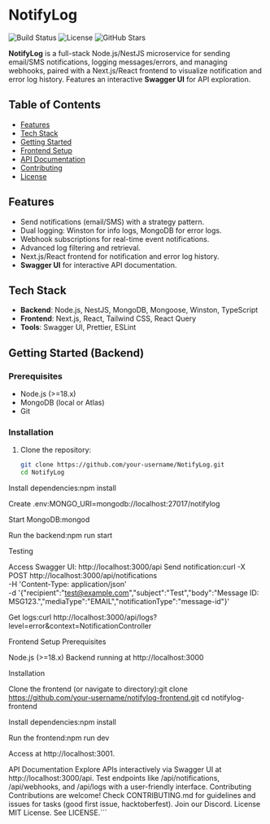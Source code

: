 # NotifyLog

![Build Status](https://img.shields.io/github/workflow/status/your-username/NotifyLog/CI/main)
![License](https://img.shields.io/github/license/your-username/NotifyLog)
![GitHub Stars](https://img.shields.io/github/stars/your-username/NotifyLog)

**NotifyLog** is a full-stack Node.js/NestJS microservice for sending email/SMS notifications, logging messages/errors, and managing webhooks, paired with a Next.js/React frontend to visualize notification and error log history. Features an interactive **Swagger UI** for API exploration.

## Table of Contents
- [Features](#features)
- [Tech Stack](#tech-stack)
- [Getting Started](#getting-started)
- [Frontend Setup](#frontend-setup)
- [API Documentation](#api-documentation)
- [Contributing](#contributing)
- [License](#license)

## Features
- Send notifications (email/SMS) with a strategy pattern.
- Dual logging: Winston for info logs, MongoDB for error logs.
- Webhook subscriptions for real-time event notifications.
- Advanced log filtering and retrieval.
- Next.js/React frontend for notification and error log history.
- **Swagger UI** for interactive API documentation.

## Tech Stack
- **Backend**: Node.js, NestJS, MongoDB, Mongoose, Winston, TypeScript
- **Frontend**: Next.js, React, Tailwind CSS, React Query
- **Tools**: Swagger UI, Prettier, ESLint

## Getting Started (Backend)
### Prerequisites
- Node.js (>=18.x)
- MongoDB (local or Atlas)
- Git

### Installation
1. Clone the repository:
   ```bash
   git clone https://github.com/your-username/NotifyLog.git
   cd NotifyLog


Install dependencies:npm install


Create .env:MONGO_URI=mongodb://localhost:27017/notifylog


Start MongoDB:mongod


Run the backend:npm run start



Testing

Access Swagger UI: http://localhost:3000/api
Send notification:curl -X POST http://localhost:3000/api/notifications \
-H 'Content-Type: application/json' \
-d '{"recipient":"test@example.com","subject":"Test","body":"Message ID: MSG123.","mediaType":"EMAIL","notificationType":"message-id"}'


Get logs:curl http://localhost:3000/api/logs?level=error&context=NotificationController



Frontend Setup
Prerequisites

Node.js (>=18.x)
Backend running at http://localhost:3000

Installation

Clone the frontend (or navigate to directory):git clone https://github.com/your-username/notifylog-frontend.git
cd notifylog-frontend


Install dependencies:npm install


Run the frontend:npm run dev


Access at http://localhost:3001.

API Documentation
Explore APIs interactively via Swagger UI at http://localhost:3000/api. Test endpoints like /api/notifications, /api/webhooks, and /api/logs with a user-friendly interface.
Contributing
Contributions are welcome! Check CONTRIBUTING.md for guidelines and issues for tasks (good first issue, hacktoberfest). Join our Discord.
License
MIT License. See LICENSE.```
